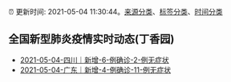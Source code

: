:alarm_clock: 更新时间: 2021-05-04 11:30:44。[来源分类](../README.md)、[标签分类](../TAGS.md)、[时间分类](../TIMELINE.md)

## 全国新型肺炎疫情实时动态(丁香园)




- [2021-05-04-四川｜新增-6-例确诊-2-例无症状](http://wsjkw.sc.gov.cn/scwsjkw/gzbd01/2021/5/4/1c66613f741c4ccf837ff95de13bd21c.shtml) 
- [2021-05-04-广东｜新增-4-例确诊-11-例无症状](http://app.cctv.com/special/cportal/detail/arti/index.html?id=ArtiDGnKLefnCByqAHccQkaH210504&isfromapp=1) 